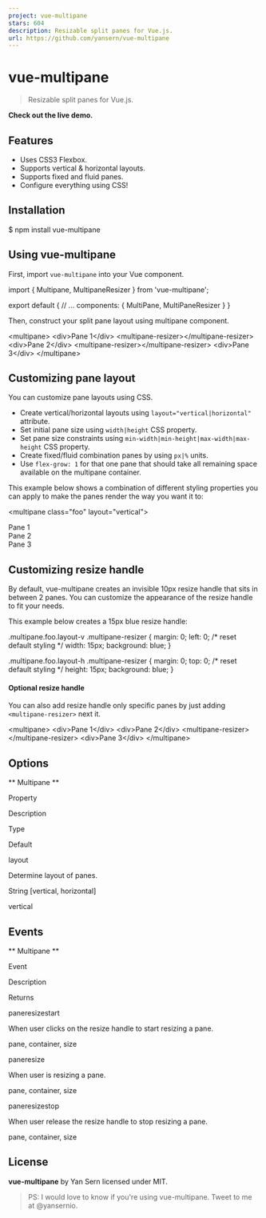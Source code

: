 ```yaml
---
project: vue-multipane
stars: 604
description: Resizable split panes for Vue.js.
url: https://github.com/yansern/vue-multipane
---
```


vue-multipane
=============

> Resizable split panes for Vue.js.

  
**Check out the live demo.**

Features
--------

-   Uses CSS3 Flexbox.
-   Supports vertical & horizontal layouts.
-   Supports fixed and fluid panes.
-   Configure everything using CSS!

Installation
------------

$ npm install vue-multipane

Using vue-multipane
-------------------

First, import `vue-multipane` into your Vue component.

import { Multipane, MultipaneResizer } from 'vue-multipane';

export default {
  // ...
  components: {
    MultiPane,
    MultiPaneResizer
  }
}

Then, construct your split pane layout using multipane component.

<multipane\>
  <div\>Pane 1</div\>
  <multipane-resizer\></multipane-resizer\>
  <div\>Pane 2</div\>
  <multipane-resizer\></multipane-resizer\>
  <div\>Pane 3</div\>
</multipane\>

Customizing pane layout
-----------------------

You can customize pane layouts using CSS.

-   Create vertical/horizontal layouts using `layout="vertical|horizontal"` attribute.
-   Set initial pane size using `width|height` CSS property.
-   Set pane size constraints using `min-width|min-height|max-width|max-height` CSS property.
-   Create fixed/fluid combination panes by using `px|%` units.
-   Use `flex-grow: 1` for that one pane that should take all remaining space available on the multipane container.

This example below shows a combination of different styling properties you can apply to make the panes render the way you want it to:

<multipane class\="foo" layout\="vertical"\>
  <div :style\="{ width: '100px', maxWidth: '200px' }"\>Pane 1</div\>
  <multipane-resizer\></multipane-resizer\>
  <div :style\="{ width: '25%', maxWidth: '50%' }"\>Pane 2</div\>
  <multipane-resizer\></multipane-resizer\>
  <div :style\="{ flexGrow: 1 }"\>Pane 3</div\>
</multipane\>

Customizing resize handle
-------------------------

By default, vue-multipane creates an invisible 10px resize handle that sits in between 2 panes. You can customize the appearance of the resize handle to fit your needs.

This example below creates a 15px blue resize handle:

.multipane.foo.layout-v .multipane-resizer {
  margin: 0; left: 0; /\* reset default styling \*/
  width: 15px;
  background: blue;
}

.multipane.foo.layout-h .multipane-resizer {
  margin: 0; top: 0; /\* reset default styling \*/
  height: 15px;
  background: blue;
}

#### Optional resize handle

You can also add resize handle only specific panes by just adding `<multipane-resizer>` next it.

<multipane\>
  <div\>Pane 1</div\> <!-- No resizing on Pane 1. -->
  <div\>Pane 2</div\> <!-- Resizing is possible on Pane 2. -->
  <multipane-resizer\></multipane-resizer\>
  <div\>Pane 3</div\>
</multipane\>

Options
-------

\*\* Multipane \*\*

Property

Description

Type

Default

layout

Determine layout of panes.

String \[vertical, horizontal\]

vertical

Events
------

\*\* Multipane \*\*

Event

Description

Returns

paneresizestart

When user clicks on the resize handle to start resizing a pane.

pane, container, size

paneresize

When user is resizing a pane.

pane, container, size

paneresizestop

When user release the resize handle to stop resizing a pane.

pane, container, size

License
-------

**vue-multipane** by Yan Sern licensed under MIT.

> PS: I would love to know if you're using vue-multipane. Tweet to me at @yansernio.
